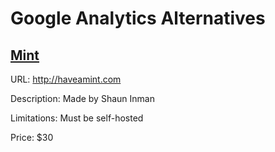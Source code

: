 # Google Analytics Alternatives

## [Mint](http://haveamint.com)

URL: http://haveamint.com

Description: Made by Shaun Inman

Limitations: Must be self-hosted

Price: $30
